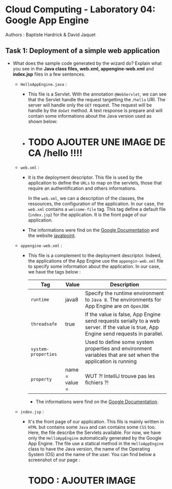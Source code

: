 # Cloud Computing - Laboratory 04: Google App Engine

Authors : Baptiste Hardrick & David Jaquet

## Task 1: Deployment of a simple web application

- What does the sample code generated by the wizard do? Explain what you see in the **Java class files, web.xml, appengine-web.xml** and **index.jsp** files in a few sentences.

  - `HelloAppEngine.java` :

    - This file is a Servlet. With the annotation `@WebServlet`, we can see that the Servlet handle the request targetting the `/hello` URI. The server will handle only the `GET` request. The request will be handle by the `doGet` method. A text response is prepare and will contain some informations about the Java version used as shown below:

    - # TODO AJOUTER UNE IMAGE DE CA /hello !!!!

  - `web.xml` :

    - It is the deployment descriptor. This file is used by the application to define the `URLs` to map on the servlets, those that require an authentification and others informations.

      In the `web.xml`, we can a description of the classes, the ressources, the configuration of the application.
      In our case, the `web.xml` contains a `welcome-file` tag. This tag define a default file (`index.jsp`) for the application. It is the front page of our application.

    - The informations were find on the [Google Documentation](https://cloud.google.com/appengine/docs/standard/java/config/webxml?hl=fr) and the website [javatpoint](https://www.javatpoint.com/welcome-file-list).

  - `appengine-web.xml` :

    - This file is a complement to the deployment descriptor. Indeed, the applications of the App Engine use the `appengin-web.xml` file to specify some information about the application.
      In our case, we have the tags below :

      | Tag                 | Value                | Description                                                  |
      | ------------------- | -------------------- | ------------------------------------------------------------ |
      | `runtime`           | java8                | Specify the runtime environment to `Java 8`. The environments for App Engine are on `OpenJDK` |
      | `threadsafe`        | true                 | If the value is false, App Engine send requests serially to a web server. If the value is true, App Engine send requests in parallel. |
      | `system-properties` |                      | Used to define some system properties and environment variables that are set when the application is running |
      | `property`          | name = <br />value = | WUT ?! IntelliJ trouve pas les fichiers ?!                   |

      - The informations were find on the [Google Documentation](https://cloud.google.com/appengine/docs/standard/java/config/appref).

  - `index.jsp` :

    - It's the front page of our application. This fils is mainly written in `HTML` but contains some `Java` and can contains some `CSS` too. Here, the file describe the Servlets available. For now, we have only the `HelloAppEngine` automatically generated by the Google App Engine. The file use a statical method in the `HelloAppEngine` class to have the Java version, the name of the Operating System (OS) and the name of the user. You can find below a screenshot of our page :

      # TODO : AJOUTER IMAGE

